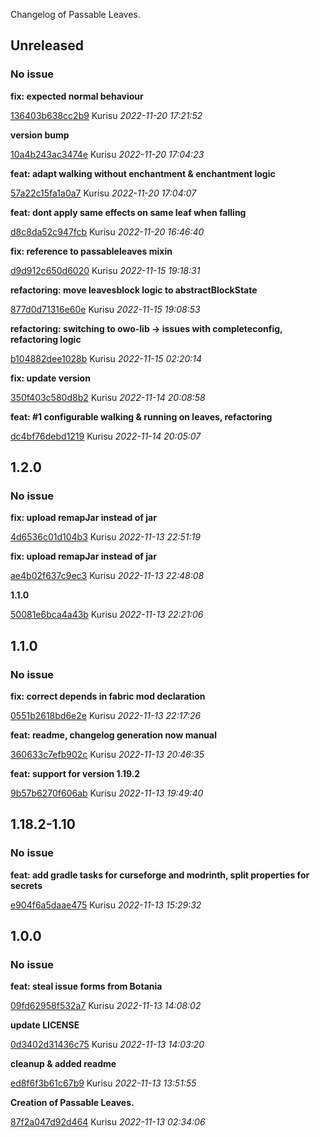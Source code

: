 Changelog of Passable Leaves.

## Unreleased
### No issue

**fix: expected normal behaviour**


[136403b638cc2b9](https://github.com/Kurisu-Null/PassableLeaves/commit/136403b638cc2b9) Kurisu *2022-11-20 17:21:52*

**version bump**


[10a4b243ac3474e](https://github.com/Kurisu-Null/PassableLeaves/commit/10a4b243ac3474e) Kurisu *2022-11-20 17:04:23*

**feat: adapt walking without enchantment & enchantment logic**


[57a22c15fa1a0a7](https://github.com/Kurisu-Null/PassableLeaves/commit/57a22c15fa1a0a7) Kurisu *2022-11-20 17:04:07*

**feat: dont apply same effects on same leaf when falling**


[d8c8da52c947fcb](https://github.com/Kurisu-Null/PassableLeaves/commit/d8c8da52c947fcb) Kurisu *2022-11-20 16:46:40*

**fix: reference to passableleaves mixin**


[d9d912c650d6020](https://github.com/Kurisu-Null/PassableLeaves/commit/d9d912c650d6020) Kurisu *2022-11-15 19:18:31*

**refactoring: move leavesblock logic to abstractBlockState**


[877d0d71316e60e](https://github.com/Kurisu-Null/PassableLeaves/commit/877d0d71316e60e) Kurisu *2022-11-15 19:08:53*

**refactoring: switching to owo-lib -> issues with completeconfig, refactoring logic**


[b104882dee1028b](https://github.com/Kurisu-Null/PassableLeaves/commit/b104882dee1028b) Kurisu *2022-11-15 02:20:14*

**fix: update version**


[350f403c580d8b2](https://github.com/Kurisu-Null/PassableLeaves/commit/350f403c580d8b2) Kurisu *2022-11-14 20:08:58*

**feat: #1 configurable walking & running on leaves, refactoring**


[dc4bf76debd1219](https://github.com/Kurisu-Null/PassableLeaves/commit/dc4bf76debd1219) Kurisu *2022-11-14 20:05:07*


## 1.2.0
### No issue

**fix: upload remapJar instead of jar**


[4d6536c01d104b3](https://github.com/Kurisu-Null/PassableLeaves/commit/4d6536c01d104b3) Kurisu *2022-11-13 22:51:19*

**fix: upload remapJar instead of jar**


[ae4b02f637c9ec3](https://github.com/Kurisu-Null/PassableLeaves/commit/ae4b02f637c9ec3) Kurisu *2022-11-13 22:48:08*

**1.1.0**


[50081e6bca4a43b](https://github.com/Kurisu-Null/PassableLeaves/commit/50081e6bca4a43b) Kurisu *2022-11-13 22:21:06*


## 1.1.0
### No issue

**fix: correct depends in fabric mod declaration**


[0551b2618bd6e2e](https://github.com/Kurisu-Null/PassableLeaves/commit/0551b2618bd6e2e) Kurisu *2022-11-13 22:17:26*

**feat: readme, changelog generation now manual**


[360633c7efb902c](https://github.com/Kurisu-Null/PassableLeaves/commit/360633c7efb902c) Kurisu *2022-11-13 20:46:35*

**feat: support for version 1.19.2**


[9b57b6270f606ab](https://github.com/Kurisu-Null/PassableLeaves/commit/9b57b6270f606ab) Kurisu *2022-11-13 19:49:40*


## 1.18.2-1.10
### No issue

**feat: add gradle tasks for curseforge and modrinth, split properties for secrets**


[e904f6a5daae475](https://github.com/Kurisu-Null/PassableLeaves/commit/e904f6a5daae475) Kurisu *2022-11-13 15:29:32*


## 1.0.0
### No issue

**feat: steal issue forms from Botania**


[09fd62958f532a7](https://github.com/Kurisu-Null/PassableLeaves/commit/09fd62958f532a7) Kurisu *2022-11-13 14:08:02*

**update LICENSE**


[0d3402d31436c75](https://github.com/Kurisu-Null/PassableLeaves/commit/0d3402d31436c75) Kurisu *2022-11-13 14:03:20*

**cleanup & added readme**


[ed8f6f3b61c67b9](https://github.com/Kurisu-Null/PassableLeaves/commit/ed8f6f3b61c67b9) Kurisu *2022-11-13 13:51:55*

**Creation of Passable Leaves.**


[87f2a047d92d464](https://github.com/Kurisu-Null/PassableLeaves/commit/87f2a047d92d464) Kurisu *2022-11-13 02:34:06*


